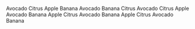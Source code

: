 Avocado
Citrus
Apple
Banana
Avocado
Banana
Citrus
Avocado
Citrus
Apple
Avocado
Banana
Apple
Citrus
Avocado
Banana
Apple
Citrus
Avocado
Banana

